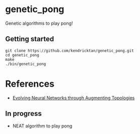 # genetic_pong
Genetic algorithms to play pong!

## Getting started
```
git clone https://github.com/kendricktan/genetic_pong.git
cd genetic_pong
make
./bin/genetic_pong
```

# References
- [Evolving Neural Networks through Augmenting Topologies](!http://nn.cs.utexas.edu/downloads/papers/stanley.ec02.pdf)

## In progress
- NEAT algorithm to play pong